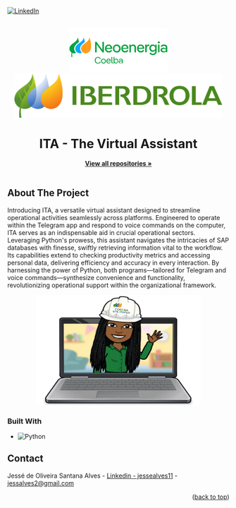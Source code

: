 <!-- Improved compatibility of back to top link: See: https://github.com/othneildrew/Best-README-Template/pull/73 -->
<a name="readme-top"></a>
<!--
*** Thanks for checking out the Best-README-Template. If you have a suggestion
*** that would make this better, please fork the repo and create a pull request
*** or simply open an issue with the tag "enhancement".
*** Don't forget to give the project a star!
*** Thanks again! Now go create something AMAZING! :D
-->



<!-- PROJECT SHIELDS -->
<!--
*** I'm using markdown "reference style" links for readability.
*** Reference links are enclosed in brackets [ ] instead of parentheses ( ).
*** See the bottom of this document for the declaration of the reference variables
*** for contributors-url, forks-url, etc. This is an optional, concise syntax you may use.
*** https://www.markdownguide.org/basic-syntax/#reference-style-links
-->
[![LinkedIn][linkedin-shield]][linkedin-url]


<!-- PROJECT LOGO -->
<br />
<div align="center">
  <a href="https://healthtech.unistra.fr/">
    <img src="images/logo1.png" alt="Logo" height="100">
    <img src="images/logo2.png" alt="Logo" height="100">
  </a>

  <h1 align="center">ITA - The Virtual Assistant</h1>

  <p align="center">
    <a href="https://github.com/Jesse-Alves?tab=repositories"><strong>View all repositories  »</strong></a>
    <br />
    <br />
  </p>
</div>


<!-- ABOUT THE PROJECT -->
## About The Project

Introducing ITA, a versatile virtual assistant designed to streamline operational activities seamlessly across platforms. Engineered to operate within the Telegram app and respond to voice commands on the computer, ITA serves as an indispensable aid in crucial operational sectors. Leveraging Python's prowess, this assistant navigates the intricacies of SAP databases with finesse, swiftly retrieving information vital to the workflow. Its capabilities extend to checking productivity metrics and accessing personal data, delivering efficiency and accuracy in every interaction. By harnessing the power of Python, both programs—tailored for Telegram and voice commands—synthesize convenience and functionality, revolutionizing operational support within the organizational framework.


<div align="center">
  <a href=" ">
    <img src="images/img1.jpg" width="375" height="250" />
  </a>
</div>


### Built With
* ![Python](https://img.shields.io/badge/python-3670A0?style=for-the-badge&logo=python&logoColor=ffdd54)


<!-- CONTACT -->
## Contact

Jessé de Oliveira Santana Alves - [Linkedin - jessealves11](https://linkedin.com/in/jessealves11) - jessalves2@gmail.com

<p align="right">(<a href="#readme-top">back to top</a>)</p>


<!-- MARKDOWN LINKS & IMAGES -->
[linkedin-shield]: https://img.shields.io/badge/-LinkedIn-black.svg?style=for-the-badge&logo=linkedin&colorB=555
[linkedin-url]: https://linkedin.com/in/jessealves11
